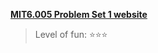 **[MIT6.005 Problem Set 1 website](https://ocw.mit.edu/ans7870/6/6.005/s16/psets/ps1/)**
> Level of fun: ⭐⭐⭐